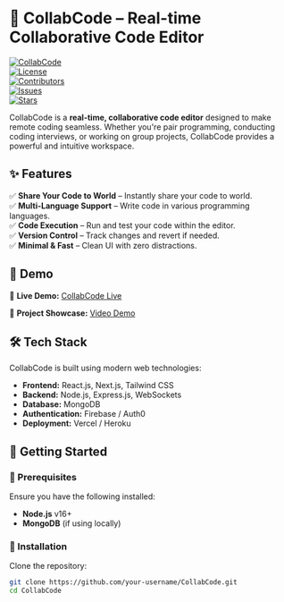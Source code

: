 # 🚀 CollabCode – Real-time Collaborative Code Editor  

[![CollabCode](https://img.shields.io/badge/Collab-Code-Building%20Together-blue)]()  
[![License](https://img.shields.io/github/license/tirth1207/Collab-Code)]()  
[![Contributors](https://img.shields.io/github/contributors/tirth1207/Collab-Code)]()  
[![Issues](https://img.shields.io/github/issues/tirth1207/Collab-Code)]()  
[![Stars](https://img.shields.io/github/stars/tirth1207/Collab-Code?style=social)]()  

CollabCode is a **real-time, collaborative code editor** designed to make remote coding seamless. Whether you're pair programming, conducting coding interviews, or working on group projects, CollabCode provides a powerful and intuitive workspace.  

## ✨ Features  
✅ **Share Your Code to World** – Instantly share your code to world.  
✅ **Multi-Language Support** – Write code in various programming languages.  
✅ **Code Execution** – Run and test your code within the editor.  
✅ **Version Control** – Track changes and revert if needed.  
✅ **Minimal & Fast** – Clean UI with zero distractions.  

## 🎯 Demo  
🚀 **Live Demo:** [CollabCode Live](https://your-live-demo-link.com)  

🔧 **Project Showcase:** [Video Demo](https://your-demo-video-link.com)  

## 🛠️ Tech Stack  
CollabCode is built using modern web technologies:  
- **Frontend:** React.js, Next.js, Tailwind CSS  
- **Backend:** Node.js, Express.js, WebSockets  
- **Database:** MongoDB  
- **Authentication:** Firebase / Auth0  
- **Deployment:** Vercel / Heroku  

## 🚀 Getting Started  

### 🔹 Prerequisites  
Ensure you have the following installed:  
- **Node.js** v16+  
- **MongoDB** (if using locally)  

### 🔹 Installation  

Clone the repository:  
```sh
git clone https://github.com/your-username/CollabCode.git
cd CollabCode
